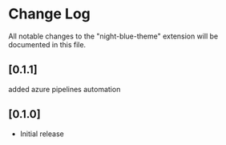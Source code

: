 # Change Log

All notable changes to the "night-blue-theme" extension will be documented in this file.
## [0.1.1]
added azure pipelines automation 

## [0.1.0]

- Initial release
